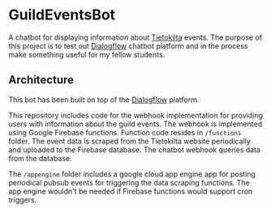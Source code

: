 # GuildEventsBot

A chatbot for displaying information about [Tietokilta](http://tietokilta.fi/) events. The purpose of this project is to
test out [Dialogflow](https://dialogflow.com/) chatbot platform and in the process make something useful for my fellow students.

## Architecture

This bot has been built on top of the [Dialogflow](https://dialogflow.com/) platform. 

This repository includes code for the webhook implementation for providing users with information about the guild events.
The webhook is implemented using Google Firebase functions. Function code resides in `/functions` folder. The event data
is scraped from the Tietokilta website periodically and uploaded to the Firebase database. The chatbot webhook queries data
from the database.

The `/appengine` folder includes a google cloud app engine app for posting periodical pubsub events for triggering the data
scraping functions. The app engine wouldn't be needed if Firebase functions would support cron triggers.
